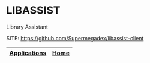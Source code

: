 # LIBASSIST
 
 Library Assistant
 
 SITE: https://github.com/Supermegadex/libassist-client

 | [Applications](https://portable-linux-apps.github.io/apps.html) | [Home](https://portable-linux-apps.github.io)
 | --- | --- |
